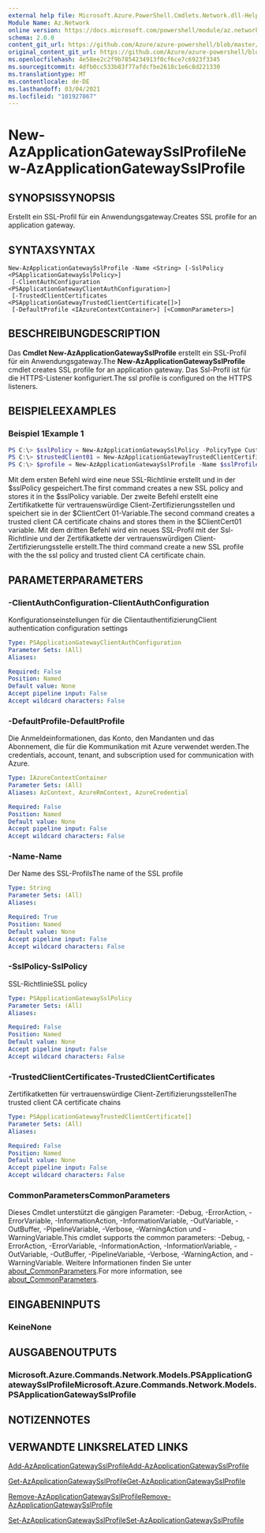 ```yaml
---
external help file: Microsoft.Azure.PowerShell.Cmdlets.Network.dll-Help.xml
Module Name: Az.Network
online version: https://docs.microsoft.com/powershell/module/az.network/new-azapplicationgatewaysslprofile
schema: 2.0.0
content_git_url: https://github.com/Azure/azure-powershell/blob/master/src/Network/Network/help/New-AzApplicationGatewaySslProfile.md
original_content_git_url: https://github.com/Azure/azure-powershell/blob/master/src/Network/Network/help/New-AzApplicationGatewaySslProfile.md
ms.openlocfilehash: 4e58ee2c2f9b7854234913f0cf6ce7c6923f3345
ms.sourcegitcommit: 4dfb0cc533b83f77afdcfbe2618c1e6c8d221330
ms.translationtype: MT
ms.contentlocale: de-DE
ms.lasthandoff: 03/04/2021
ms.locfileid: "101927867"
---
```

# <span data-ttu-id="7a61c-101">New-AzApplicationGatewaySslProfile</span><span class="sxs-lookup"><span data-stu-id="7a61c-101">New-AzApplicationGatewaySslProfile</span></span>

## <span data-ttu-id="7a61c-102">SYNOPSIS</span><span class="sxs-lookup"><span data-stu-id="7a61c-102">SYNOPSIS</span></span>
<span data-ttu-id="7a61c-103">Erstellt ein SSL-Profil für ein Anwendungsgateway.</span><span class="sxs-lookup"><span data-stu-id="7a61c-103">Creates SSL profile for an application gateway.</span></span>

## <span data-ttu-id="7a61c-104">SYNTAX</span><span class="sxs-lookup"><span data-stu-id="7a61c-104">SYNTAX</span></span>

```
New-AzApplicationGatewaySslProfile -Name <String> [-SslPolicy <PSApplicationGatewaySslPolicy>]
 [-ClientAuthConfiguration <PSApplicationGatewayClientAuthConfiguration>]
 [-TrustedClientCertificates <PSApplicationGatewayTrustedClientCertificate[]>]
 [-DefaultProfile <IAzureContextContainer>] [<CommonParameters>]
```

## <span data-ttu-id="7a61c-105">BESCHREIBUNG</span><span class="sxs-lookup"><span data-stu-id="7a61c-105">DESCRIPTION</span></span>
<span data-ttu-id="7a61c-106">Das **Cmdlet New-AzApplicationGatewaySslProfile** erstellt ein SSL-Profil für ein Anwendungsgateway.</span><span class="sxs-lookup"><span data-stu-id="7a61c-106">The **New-AzApplicationGatewaySslProfile** cmdlet creates SSL profile for an application gateway.</span></span> <span data-ttu-id="7a61c-107">Das Ssl-Profil ist für die HTTPS-Listener konfiguriert.</span><span class="sxs-lookup"><span data-stu-id="7a61c-107">The ssl profile is configured on the HTTPS listeners.</span></span>

## <span data-ttu-id="7a61c-108">BEISPIELE</span><span class="sxs-lookup"><span data-stu-id="7a61c-108">EXAMPLES</span></span>

### <span data-ttu-id="7a61c-109">Beispiel 1</span><span class="sxs-lookup"><span data-stu-id="7a61c-109">Example 1</span></span>
```powershell
PS C:\> $sslPolicy = New-AzApplicationGatewaySslPolicy -PolicyType Custom -MinProtocolVersion TLSv1_1 -CipherSuite "TLS_ECDHE_ECDSA_WITH_AES_128_GCM_SHA256", "TLS_ECDHE_ECDSA_WITH_AES_256_GCM_SHA384", "TLS_ECDHE_RSA_WITH_AES_128_CBC_SHA", "TLS_RSA_WITH_AES_128_GCM_SHA256"
PS C:\> $trustedClient01 = New-AzApplicationGatewayTrustedClientCertificate -Name "ClientCert01" -CertificateFile "C:\clientCAChain1.cer"
PS C:\> $profile = New-AzApplicationGatewaySslProfile -Name $sslProfile01Name -SslPolicy $sslPolicy -TrustedClientCertificates $trustedClient01
```
<span data-ttu-id="7a61c-110">Mit dem ersten Befehl wird eine neue SSL-Richtlinie erstellt und in der $sslPolicy gespeichert.</span><span class="sxs-lookup"><span data-stu-id="7a61c-110">The first command creates a new SSL policy and stores it in the $sslPolicy variable.</span></span>
<span data-ttu-id="7a61c-111">Der zweite Befehl erstellt eine Zertifikatkette für vertrauenswürdige Client-Zertifizierungsstellen und speichert sie in der $ClientCert 01-Variable.</span><span class="sxs-lookup"><span data-stu-id="7a61c-111">The second command creates a trusted client CA certificate chains and stores them in the $ClientCert01 variable.</span></span>
<span data-ttu-id="7a61c-112">Mit dem dritten Befehl wird ein neues SSL-Profil mit der Ssl-Richtlinie und der Zertifikatkette der vertrauenswürdigen Client-Zertifizierungsstelle erstellt.</span><span class="sxs-lookup"><span data-stu-id="7a61c-112">The third command create a new SSL profile with the the ssl policy and trusted client CA certificate chain.</span></span>

## <span data-ttu-id="7a61c-113">PARAMETER</span><span class="sxs-lookup"><span data-stu-id="7a61c-113">PARAMETERS</span></span>

### <span data-ttu-id="7a61c-114">-ClientAuthConfiguration</span><span class="sxs-lookup"><span data-stu-id="7a61c-114">-ClientAuthConfiguration</span></span>
<span data-ttu-id="7a61c-115">Konfigurationseinstellungen für die Clientauthentifizierung</span><span class="sxs-lookup"><span data-stu-id="7a61c-115">Client authentication configuration settings</span></span>

```yaml
Type: PSApplicationGatewayClientAuthConfiguration
Parameter Sets: (All)
Aliases:

Required: False
Position: Named
Default value: None
Accept pipeline input: False
Accept wildcard characters: False
```

### <span data-ttu-id="7a61c-116">-DefaultProfile</span><span class="sxs-lookup"><span data-stu-id="7a61c-116">-DefaultProfile</span></span>
<span data-ttu-id="7a61c-117">Die Anmeldeinformationen, das Konto, den Mandanten und das Abonnement, die für die Kommunikation mit Azure verwendet werden.</span><span class="sxs-lookup"><span data-stu-id="7a61c-117">The credentials, account, tenant, and subscription used for communication with Azure.</span></span>

```yaml
Type: IAzureContextContainer
Parameter Sets: (All)
Aliases: AzContext, AzureRmContext, AzureCredential

Required: False
Position: Named
Default value: None
Accept pipeline input: False
Accept wildcard characters: False
```

### <span data-ttu-id="7a61c-118">-Name</span><span class="sxs-lookup"><span data-stu-id="7a61c-118">-Name</span></span>
<span data-ttu-id="7a61c-119">Der Name des SSL-Profils</span><span class="sxs-lookup"><span data-stu-id="7a61c-119">The name of the SSL profile</span></span>

```yaml
Type: String
Parameter Sets: (All)
Aliases:

Required: True
Position: Named
Default value: None
Accept pipeline input: False
Accept wildcard characters: False
```

### <span data-ttu-id="7a61c-120">-SslPolicy</span><span class="sxs-lookup"><span data-stu-id="7a61c-120">-SslPolicy</span></span>
<span data-ttu-id="7a61c-121">SSL-Richtlinie</span><span class="sxs-lookup"><span data-stu-id="7a61c-121">SSL policy</span></span>

```yaml
Type: PSApplicationGatewaySslPolicy
Parameter Sets: (All)
Aliases:

Required: False
Position: Named
Default value: None
Accept pipeline input: False
Accept wildcard characters: False
```

### <span data-ttu-id="7a61c-122">-TrustedClientCertificates</span><span class="sxs-lookup"><span data-stu-id="7a61c-122">-TrustedClientCertificates</span></span>
<span data-ttu-id="7a61c-123">Zertifikatketten für vertrauenswürdige Client-Zertifizierungsstellen</span><span class="sxs-lookup"><span data-stu-id="7a61c-123">The trusted client CA certificate chains</span></span>

```yaml
Type: PSApplicationGatewayTrustedClientCertificate[]
Parameter Sets: (All)
Aliases:

Required: False
Position: Named
Default value: None
Accept pipeline input: False
Accept wildcard characters: False
```

### <span data-ttu-id="7a61c-124">CommonParameters</span><span class="sxs-lookup"><span data-stu-id="7a61c-124">CommonParameters</span></span>
<span data-ttu-id="7a61c-125">Dieses Cmdlet unterstützt die gängigen Parameter: -Debug, -ErrorAction, -ErrorVariable, -InformationAction, -InformationVariable, -OutVariable, -OutBuffer, -PipelineVariable, -Verbose, -WarningAction und -WarningVariable.</span><span class="sxs-lookup"><span data-stu-id="7a61c-125">This cmdlet supports the common parameters: -Debug, -ErrorAction, -ErrorVariable, -InformationAction, -InformationVariable, -OutVariable, -OutBuffer, -PipelineVariable, -Verbose, -WarningAction, and -WarningVariable.</span></span> <span data-ttu-id="7a61c-126">Weitere Informationen finden Sie unter [about_CommonParameters](http://go.microsoft.com/fwlink/?LinkID=113216).</span><span class="sxs-lookup"><span data-stu-id="7a61c-126">For more information, see [about_CommonParameters](http://go.microsoft.com/fwlink/?LinkID=113216).</span></span>

## <span data-ttu-id="7a61c-127">EINGABEN</span><span class="sxs-lookup"><span data-stu-id="7a61c-127">INPUTS</span></span>

### <span data-ttu-id="7a61c-128">Keine</span><span class="sxs-lookup"><span data-stu-id="7a61c-128">None</span></span>

## <span data-ttu-id="7a61c-129">AUSGABEN</span><span class="sxs-lookup"><span data-stu-id="7a61c-129">OUTPUTS</span></span>

### <span data-ttu-id="7a61c-130">Microsoft.Azure.Commands.Network.Models.PSApplicationGatewaySslProfile</span><span class="sxs-lookup"><span data-stu-id="7a61c-130">Microsoft.Azure.Commands.Network.Models.PSApplicationGatewaySslProfile</span></span>

## <span data-ttu-id="7a61c-131">NOTIZEN</span><span class="sxs-lookup"><span data-stu-id="7a61c-131">NOTES</span></span>

## <span data-ttu-id="7a61c-132">VERWANDTE LINKS</span><span class="sxs-lookup"><span data-stu-id="7a61c-132">RELATED LINKS</span></span>

[<span data-ttu-id="7a61c-133">Add-AzApplicationGatewaySslProfile</span><span class="sxs-lookup"><span data-stu-id="7a61c-133">Add-AzApplicationGatewaySslProfile</span></span>](./Add-AzApplicationGatewaySslProfile.md)

[<span data-ttu-id="7a61c-134">Get-AzApplicationGatewaySslProfile</span><span class="sxs-lookup"><span data-stu-id="7a61c-134">Get-AzApplicationGatewaySslProfile</span></span>](./Get-AzApplicationGatewaySslProfile.md)

[<span data-ttu-id="7a61c-135">Remove-AzApplicationGatewaySslProfile</span><span class="sxs-lookup"><span data-stu-id="7a61c-135">Remove-AzApplicationGatewaySslProfile</span></span>](./Remove-AzApplicationGatewaySslProfile.md)

[<span data-ttu-id="7a61c-136">Set-AzApplicationGatewaySslProfile</span><span class="sxs-lookup"><span data-stu-id="7a61c-136">Set-AzApplicationGatewaySslProfile</span></span>](./Set-AzApplicationGatewaySslProfile.md)